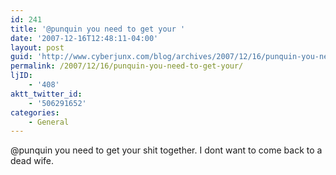 ```yaml
---
id: 241
title: '@punquin you need to get your '
date: '2007-12-16T12:48:11-04:00'
layout: post
guid: 'http://www.cyberjunx.com/blog/archives/2007/12/16/punquin-you-need-to-get-your/'
permalink: /2007/12/16/punquin-you-need-to-get-your/
ljID:
    - '408'
aktt_twitter_id:
    - '506291652'
categories:
    - General
---
```


@punquin you need to get your shit together. I dont want to come back to a dead wife.
